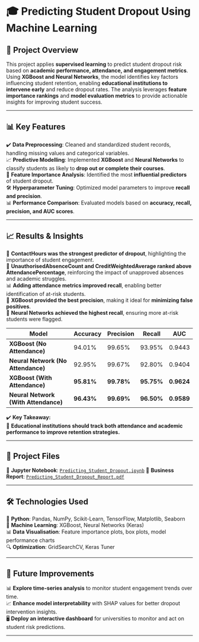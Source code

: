 # 🎓 Predicting Student Dropout Using Machine Learning

## 📌 Project Overview  

This project applies **supervised learning** to predict student dropout risk based on **academic performance, attendance, and engagement metrics**. Using **XGBoost and Neural Networks**, the model identifies key factors influencing student retention, enabling **educational institutions to intervene early** and reduce dropout rates. The analysis leverages **feature importance rankings** and **model evaluation metrics** to provide actionable insights for improving student success.  

---

## 📊 Key Features  

✔️ **Data Preprocessing**: Cleaned and standardized student records, handling missing values and categorical variables.  
📈 **Predictive Modelling**: Implemented **XGBoost** and **Neural Networks** to classify students as likely to **drop out or complete their courses**.  
📌 **Feature Importance Analysis**: Identified the most **influential predictors** of student dropout.  
🛠️ **Hyperparameter Tuning**: Optimized model parameters to improve **recall and precision**.  
📊 **Performance Comparison**: Evaluated models based on **accuracy, recall, precision, and AUC scores**.  

---

## 📈 Results & Insights  

🚀 **ContactHours was the strongest predictor of dropout**, highlighting the importance of student engagement.  
📌 **UnauthorisedAbsenceCount and CreditWeightedAverage ranked above AttendancePercentage**, reinforcing the impact of unapproved absences and academic struggles.  
📊 **Adding attendance metrics improved recall**, enabling better identification of at-risk students.  
🤖 **XGBoost provided the best precision**, making it ideal for **minimizing false positives**.  
🧠 **Neural Networks achieved the highest recall**, ensuring more at-risk students were flagged.  

| Model  | Accuracy | Precision | Recall | AUC  |  
|--------|----------|-----------|--------|--------|  
| **XGBoost (No Attendance)**  | 94.01% | 99.65% | 93.95% | 0.9443 |  
| **Neural Network (No Attendance)**  | 92.95% | 99.67% | 92.80% | 0.9404 |  
| **XGBoost (With Attendance)**  | **95.81%** | **99.78%** | **95.75%** | **0.9624** |  
| **Neural Network (With Attendance)**  | **96.43%** | **99.69%** | **96.50%** | **0.9589** |  

✔️ **Key Takeaway:**  
📌 **Educational institutions should track both attendance and academic performance to improve retention strategies.**  

---

## 📂 Project Files  

📄 **Jupyter Notebook**: [`Predicting_Student_Dropout.ipynb`](Predicting_Student_Dropout.ipynb) 
📑 **Business Report**: [`Predicting_Student_Dropout_Report.pdf`](Predicting_Student_Dropout_Report.pdf)

---

## 🛠 Technologies Used  

🐍 **Python**: Pandas, NumPy, Scikit-Learn, TensorFlow, Matplotlib, Seaborn  
🤖 **Machine Learning**: XGBoost, Neural Networks (Keras)  
📊 **Data Visualisation**: Feature importance plots, box plots, model performance charts  
🔍 **Optimization**: GridSearchCV, Keras Tuner  

---

## 🔮 Future Improvements  

📊 **Explore time-series analysis** to monitor student engagement trends over time.  
📈 **Enhance model interpretability** with SHAP values for better dropout intervention insights.  
🖥️ **Deploy an interactive dashboard** for universities to monitor and act on student risk predictions.  

---


